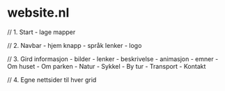 # website.nl


// 1. Start
    - lage mapper

// 2. Navbar
    - hjem knapp
    - språk lenker
    - logo

// 3. Gird informasjon
    - bilder
    - lenker
    - beskrivelse
    - animasjon 
    - emner
        - Om huset
        - Om parken
        - Natur
        - Sykkel
        - By tur
        - Transport
        - Kontakt

// 4. Egne nettsider til hver grid
